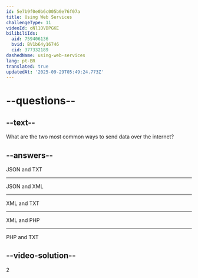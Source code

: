 ```yaml
---
id: 5e7b9f0e0b6c005b0e76f07a
title: Using Web Services
challengeType: 11
videoId: oNl1OVDPGKE
bilibiliIds:
  aid: 759406136
  bvid: BV1b64y16746
  cid: 377332189
dashedName: using-web-services
lang: pt-BR
translated: true
updatedAt: '2025-09-29T05:49:24.773Z'
---
```


# --questions--

## --text--

What are the two most common ways to send data over the internet?

## --answers--

JSON and TXT

---

JSON and XML

---

XML and TXT

---

XML and PHP

---

PHP and TXT

## --video-solution--

2

